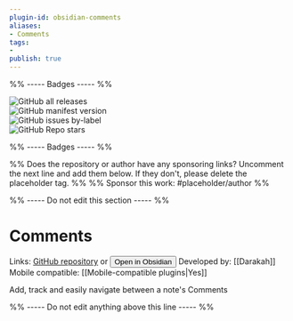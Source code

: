 ```yaml
---
plugin-id: obsidian-comments
aliases:
- Comments
tags: 
- 
publish: true
---
```


%% ----- Badges ----- %%

![GitHub all releases](https://img.shields.io/github/downloads/Darakah/obsidian-comments-plugin/total?color=573E7A&logo=github&style=for-the-badge)   
![GitHub manifest version](https://img.shields.io/github/manifest-json/v/Darakah/obsidian-comments-plugin?color=573E7A&logo=github&style=for-the-badge)   
![GitHub issues by-label](https://img.shields.io/github/issues/Darakah/obsidian-comments-plugin/help%20wanted?color=573E7A&logo=github&style=for-the-badge)   
![GitHub Repo stars](https://img.shields.io/github/stars/Darakah/obsidian-comments-plugin?color=573E7A&logo=github&style=for-the-badge)

%% ----- Badges ----- %%

%% Does the repository or author have any sponsoring links? Uncomment the next line and add them below. If they don't, please delete the placeholder tag. %%
%% Sponsor this work: #placeholder/author %%

%% ----- Do not edit this section ----- %%

# Comments

Links: [GitHub repository](https://github.com/Darakah/obsidian-comments-plugin) or [<button id=HH>Open in Obsidian</button>](obsidian://goto-plugin?id=obsidian-comments)
Developed by: [[Darakah]]
Mobile compatible: [[Mobile-compatible plugins|Yes]]

Add, track and easily navigate between a note's Comments

%% ----- Do not edit anything above this line ----- %% 
